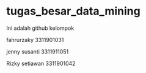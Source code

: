 # tugas_besar_data_mining
Ini adalah github kelompok 

fahrurzaky 3311901031

jenny susanti 3311911051

Rizky setiawan 3311901042
